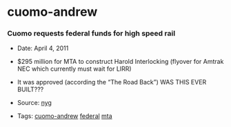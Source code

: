 # cuomo-andrew
### Cuomo requests federal funds for high speed rail
- Date: April 4, 2011

- $295 million for MTA to construct Harold Interlocking (flyover for Amtrak NEC which currently must wait for LIRR)
- It was approved (according the “The Road Back”) WAS THIS EVER BUILT???  
- Source: [nyg](https://www.governor.ny.gov/news/governor-cuomo-seeks-federal-funds-high-speed-rail-projects)
- Tags: [cuomo-andrew](../tags/cuomo-andrew.md) [federal](../tags/federal.md) [mta](../tags/mta.md)

